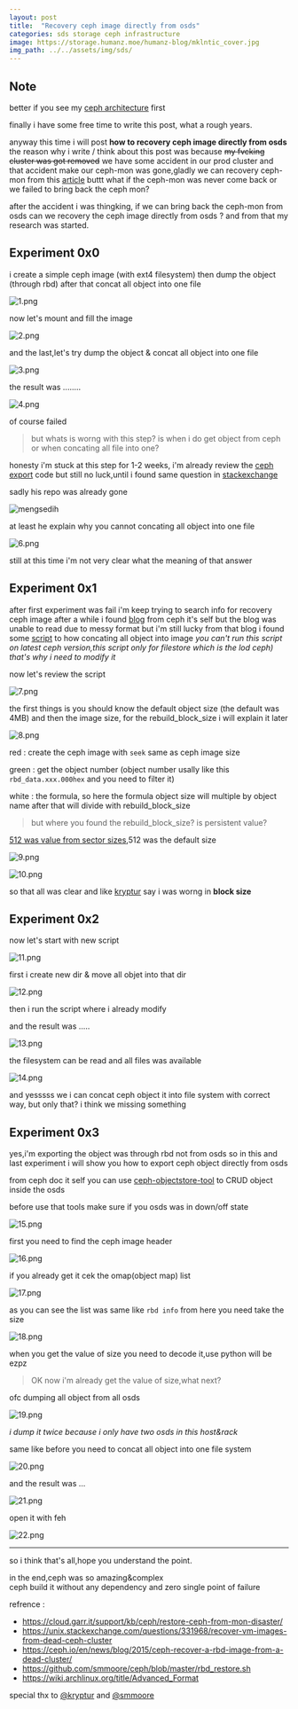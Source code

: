 ```yaml
---
layout: post
title:  "Recovery ceph image directly from osds"
categories: sds storage ceph infrastructure
image: https://storage.humanz.moe/humanz-blog/mklntic_cover.jpg
img_path: ../../assets/img/sds/
---
```


## Note
better if you see my [ceph architecture](https://github.com/JustHumanz/Ceph-dojo) first


finally i have some free time to write this post, what a rough years.

anyway this time i will post **how to recovery ceph image directly from osds** the reason why i write / think about this post was because ~~my fvcking cluster was got removed~~ we have some accident in our prod cluster and that accident make our ceph-mon was gone,gladly we can recovery ceph-mon from this [article](https://cloud.garr.it/support/kb/ceph/restore-ceph-from-mon-disaster/) buttt what if the ceph-mon was never come back or we failed to bring back the ceph mon?


after the accident i was thingking, if we can bring back the ceph-mon from osds can we recovery the ceph image directly from osds ? and from that my research was started.

## Experiment 0x0
i create a simple ceph image (with ext4 filesystem) then dump the object (through rbd) after that concat all object into one file

![1.png](1.png)     

now let's mount and fill the image

![2.png](2.png)     

and the last,let's try dump the object & concat all object into one file

![3.png](3.png)     

the result was ........

![4.png](4.png)     

of course failed

>but whats is worng with this step? is when i do get object from ceph or when concating all file into one?

honesty i'm stuck at this step for 1-2 weeks, i'm already review the [ceph export](https://github.com/ceph/ceph/blob/octopus/src/tools/rbd/action/Export.cc) code but still no luck,until i found same question in [stackexchange](https://unix.stackexchange.com/questions/331968/recover-vm-images-from-dead-ceph-cluster)

sadly his repo was already gone 

![mengsedih](5.png)     

at least he explain why you cannot concating all object into one file

![6.png](6.png)     

still at this time i'm not very clear what the meaning of that answer 


## Experiment 0x1
after first experiment was fail i'm keep trying to search info for recovery ceph image after a while i found [blog](https://ceph.io/en/news/blog/2015/ceph-recover-a-rbd-image-from-a-dead-cluster/) from ceph it's self but the blog was unable to read due to messy format but i'm still lucky from that blog i found some [script](https://github.com/smmoore/ceph/blob/master/rbd_restore.sh) to how concating all object into image *you can't run this script on latest ceph version,this script only for filestore which is the lod ceph) that's why i need to modify it*

now let's review the script

![7.png](7.png)     

the first things is you should know the default object size (the default was 4MB) and then the image size, for the rebuild_block_size i will explain it later


![8.png](8.png)    

red : create the ceph image with `seek` same as ceph image size 

green : get the object number (object number usally like this `rbd_data.xxx.000hex` and you need to filter it)

white : the formula, so here the formula object size will multiple by object name after that will divide with rebuild_block_size

> but where you found the rebuild_block_size? is persistent value?

[512 was value from sector sizes](https://wiki.archlinux.org/title/Advanced_Format),512 was the default size 

![9.png](9.png)    

![10.png](10.png)    

so that all was clear and like [kryptur](https://unix.stackexchange.com/users/206630/kryptur) say i was worng in **block size**

## Experiment 0x2
now let's start with new script

![11.png](11.png)    

first i create new dir & move all objet into that dir

![12.png](12.png)    

then i run the script where i already modify 

and the result was .....


![13.png](13.png)    

the filesystem can be read and all files was available

![14.png](14.png)    


and yesssss we i can concat ceph object it into file system with correct way, but only that? i think we missing something


## Experiment 0x3
yes,i'm exporting the object was through rbd not from osds so in this and last experiment i will show you how to export ceph object directly from osds

from ceph doc it self you can use [ceph-objectstore-tool](https://docs.ceph.com/en/pacific/man/8/ceph-objectstore-tool/) to CRUD object inside the osds

before use that tools make sure if you osds was in down/off state

![15.png](15.png)    

first you need to find the ceph image header

![16.png](16.png)    

if you already get it cek the omap(object map) list

![17.png](17.png)    

as you can see the list was same like `rbd info` from here you need take the size 

![18.png](18.png)    

when you get the value of size you need to decode it,use python will be ezpz

>OK now i'm already get the value of size,what next?

ofc dumping all object from all osds

![19.png](19.png)    

*i dump it twice because i only have two osds in this host&rack*

same like before you need to concat all object into one file system

![20.png](20.png)    

and the result was ...

![21.png](21.png)    


open it with feh

![22.png](22.png)    




-----------------------------------------------------------------
so i think that's all,hope you understand the point. 

in the end,ceph was so amazing&complex  
ceph build it without any dependency and zero single point of failure

refrence :
- https://cloud.garr.it/support/kb/ceph/restore-ceph-from-mon-disaster/
- https://unix.stackexchange.com/questions/331968/recover-vm-images-from-dead-ceph-cluster
- https://ceph.io/en/news/blog/2015/ceph-recover-a-rbd-image-from-a-dead-cluster/
- https://github.com/smmoore/ceph/blob/master/rbd_restore.sh
- https://wiki.archlinux.org/title/Advanced_Format

special thx to [@kryptur](https://unix.stackexchange.com/users/206630/kryptur) and [@smmoore](https://github.com/smmoore)
